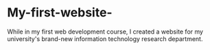 # My-first-website-
While in my first web development course, I created a website for my university's brand-new information technology research department.
